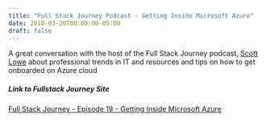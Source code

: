 ```yaml
---
title: "Full Stack Journey Podcast - Getting Inside Microsoft Azure"
date: 2018-03-20T00:00:00-05:00
draft: false
---
```


A great conversation with the host of the Full Stack Journey podcast, <a href="https://twitter.com/scott_lowe" target=_blank>Scott Lowe</a> about professional trends in IT and resources and tips on how to get onboarded on Azure cloud

##### Link to Fullstack Journey Site #####
<a href="http://packetpushers.net/podcast/podcasts/full-stack-journey-019-inside-azure" target=_blank>Full Stack Journey - Episode 19 - Getting Inside Microsoft Azure</a>

